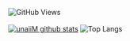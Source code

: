 ![GitHub Views](https://komarev.com/ghpvc/?username=unaiiM&color=2A3F36)
<br></br>
[![unaiiM github stats](https://github-readme-stats.vercel.app/api?username=unaiiM&theme=gotham&show_icons=true)](https://github.com/anuraghazra/github-readme-stats)
![Top Langs](https://github-readme-stats.vercel.app/api/top-langs/?username=unaiiM&hide=html,css,smali,makefile,dogescript&langs_count=10)
